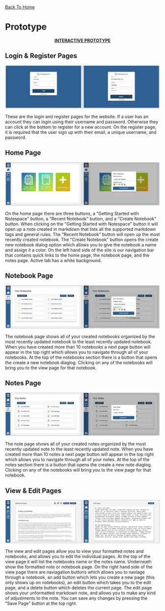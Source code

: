 [Back To Home]()
# Prototype
<p align="center"><strong><a href="https://xd.adobe.com/view/c6102a88-f562-4b5e-8998-c8fc14009859-9343/">INTERACTIVE PROTOTYPE</a></strong></p>

## Login & Register Pages
![Login & Register](/prototype/images/LoginRegister.JPG)

These are the login and register pages for the website. If a user has an account they can login using their username and password. Otherwise they can click at the bottom to register for a new account. On the register page, it is required that the user sign up with their email, a unique username, and password.

## Home Page
![Home](/prototype/images/Home.JPG)

On the home page there are three buttons, a "Getting Started with Notespace" button, a "Recent Notebook" button, and a "Create Notebook" button. When clicking on the "Getting Started with Notespace" button it will open up a note created in markdown that lists all the supported markdown tags and general rules. The "Recent Notebook" button will open up the most recently created notebook. The "Create Notebook" button opens the create new notebook dialog option which allows you to give the notebook a name and assign it a color. On the left hand side of the site is our navigation bar that contains quick links to the home page, the notebook page, and the notes page. Active tab has a white background.

## Notebook Page
![Notebooks](/prototype/images/Notebooks.JPG)

The notebook page shows all of your created notebooks organized by the most recently updated notebook to the least recently updated notebook. When you have created more than 10 notebooks a next page button will appear in the top right which allows you to navigate through all of your notebooks. At the top of the notebooks section there is a button that opens the create a new notebook diaglog. Clicking on any of the notebooks will bring you to the view page for that notebook.

## Notes Page
![Notes](/prototype/images/Notes.JPG)

The note page shows all of your created notes organized by the most recently updated note to the least recently updated note. When you have created more than 10 notes a next page button will appear in the top right which allows you to navigate through all of your notes. At the top of the notes section there is a button that opens the create a new note diaglog. Clicking on any of the notebooks will bring you to the view page for that notebook.

## View & Edit Pages
![View & Edit](/prototype/images/ViewEdit.JPG)

The view and edit pages allow you to view your formatted notes and notebooks, and allows you to edit the individual pages. At the top of the view page it will list the notebooks name or the notes name. Underneath show the formatted note or notebook page. On the right hand side of the view page there are naviagation buttons which allows you to naviage through a notebook, an add button which lets you create a new page (this only shows up on notebooks), an edit button which takes you to the edit page, and a delete button which deletes the current page. The edit page shows your unformatted markdown note, and allows you to make any kind of adjustments to the note. You can save any changes by pressing the "Save Page" button at the top right.

